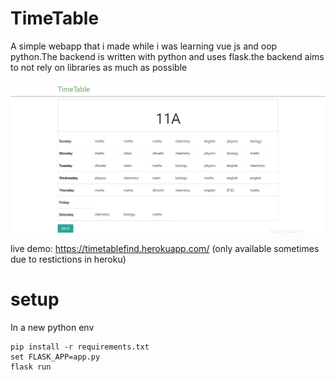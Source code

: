# TimeTable
A simple webapp that i made while i was learning vue js and oop python.The backend is written with python and uses flask.the backend aims to not rely on libraries as much as possible

![IMAGE ALT TEXT HERE](https://raw.githubusercontent.com/Dharisd/TimeTable/master/image/demo.png)


live demo: https://timetablefind.herokuapp.com/ (only available sometimes due to restictions in heroku)

# setup
In a new python env

```
pip install -r requirements.txt 
set FLASK_APP=app.py
flask run
    
```
